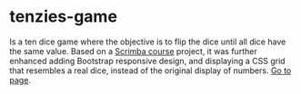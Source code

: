 # tenzies-game

Is a ten dice game where the objective is to flip the dice until all dice have the same value. Based on a [Scrimba course](https://scrimba.com/learn/learnreact) project, it was further enhanced adding Bootstrap responsive design, and displaying a CSS grid that resembles a real dice, instead of the original display of numbers. [Go to page](https://victomhl.github.io/tenzies-game/).
